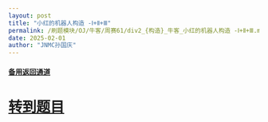 ```yaml
---
layout: post
title: "小红的机器人构造 -Ⅰ+Ⅱ+Ⅲ"
permalink: /刷题模块/OJ/牛客/周赛61/div2_{构造}_牛客_小红的机器人构造 -Ⅰ+Ⅱ+Ⅲ.md/
date: 2025-02-01
author: "JNMC孙国庆"
---
```


#### [备用返回通道](../../README.md)
# [转到题目](https://ac.nowcoder.com/acm/contest/91072/C)